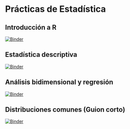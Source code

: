# Prácticas de Estadística

## Introducción a R

[![Binder](https://mybinder.org/badge_logo.svg)](https://mybinder.org/v2/gh/InMaths/Practicas_R/HEAD?labpath=G766_Estadistica%2FIntroR.ipynb)

## Estadística descriptiva

[![Binder](https://mybinder.org/badge_logo.svg)](https://mybinder.org/v2/gh/InMaths/Practicas_R/HEAD?labpath=G766_Estadistica%2FEstadisticaDescriptiva.ipynb)

## Análisis bidimensional y regresión

[![Binder](https://mybinder.org/badge_logo.svg)](https://mybinder.org/v2/gh/InMaths/Practicas_R/HEAD?labpath=G766_Estadistica%2FRegresion.ipynb)

## Distribuciones comunes (Guion corto)

[![Binder](https://mybinder.org/badge_logo.svg)](https://mybinder.org/v2/gh/InMaths/Practicas_R/HEAD?labpath=G766_Estadistica%2FDistribucionesComunes_short.ipynb)

